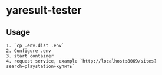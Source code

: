 # yaresult-tester

## Usage
    1. `cp .env.dist .env`
    2. Configure .env
    3. start container
    4. request service, example `http://localhost:8069/sites?search=playstation+купить`